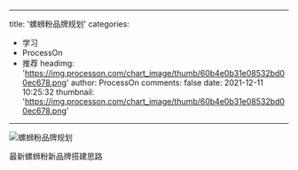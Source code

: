 
---
title: '螺蛳粉品牌规划'
categories: 
 - 学习
 - ProcessOn
 - 推荐
headimg: 'https://img.processon.com/chart_image/thumb/60b4e0b31e08532bd00ec678.png'
author: ProcessOn
comments: false
date: 2021-12-11 10:25:32
thumbnail: 'https://img.processon.com/chart_image/thumb/60b4e0b31e08532bd00ec678.png'
---

<div>   
<img class="thumb" alt="螺蛳粉品牌规划" src="https://img.processon.com/chart_image/thumb/60b4e0b31e08532bd00ec678.png" referrerpolicy="no-referrer">
<p>最新螺蛳粉新品牌搭建思路</p>  
</div>
            